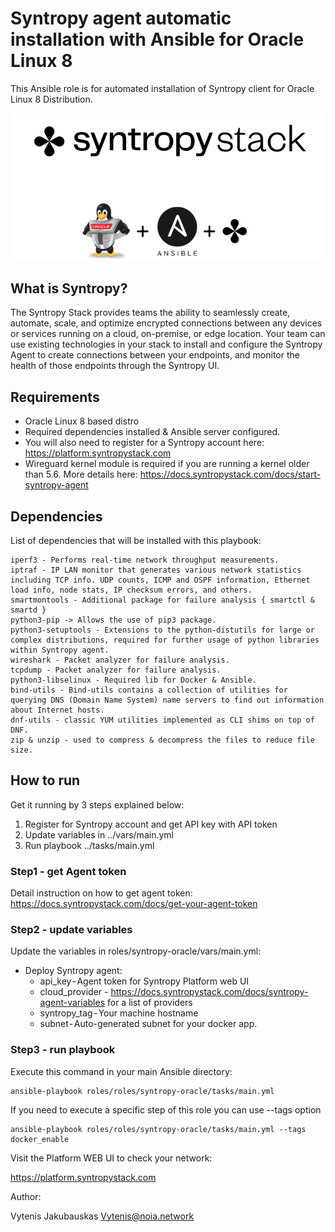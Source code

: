 # Syntropy agent automatic installation with Ansible for Oracle Linux 8

This Ansible role is for automated installation of Syntropy client for Oracle Linux 8 Distribution.

<p align="center"> <img src="img/syntropy_agent_oracle.png"> </p>

## What is Syntropy?

The Syntropy Stack provides teams the ability to seamlessly create, automate, scale, and optimize encrypted connections between any devices or services running on a cloud, on-premise, or edge location.
Your team can use existing technologies in your stack to install and configure the Syntropy Agent to create connections between your endpoints, and monitor the health of those endpoints through the Syntropy UI.

## Requirements

- Oracle Linux 8 based distro
- Required dependencies installed & Ansible server configured. 
- You will also need to register for a Syntropy account here: https://platform.syntropystack.com
- Wireguard kernel module is required if you are running a kernel older than 5.6. More details here: https://docs.syntropystack.com/docs/start-syntropy-agent

## Dependencies

List of dependencies that will be installed with this playbook:

```
iperf3 - Performs real-time network throughput measurements.
iptraf - IP LAN monitor that generates various network statistics including TCP info. UDP counts, ICMP and OSPF information, Ethernet load info, node stats, IP checksum errors, and others.
smartmontools - Additional package for failure analysis { smartctl & smartd }
python3-pip -> Allows the use of pip3 package.
python3-setuptools - Extensions to the python-distutils for large or complex distributions, required for further usage of python libraries within Syntropy agent.
wireshark - Packet analyzer for failure analysis.
tcpdump - Packet analyzer for failure analysis.
python3-libselinux - Required lib for Docker & Ansible.
bind-utils - Bind-utils contains a collection of utilities for querying DNS (Domain Name System) name servers to find out information about Internet hosts.
dnf-utils - classic YUM utilities implemented as CLI shims on top of DNF.
zip & unzip - used to compress & decompress the files to reduce file size.
```

## How to run

Get it running by 3 steps explained below:

1) Register for Syntropy account and get API key with API token
2) Update variables in ../vars/main.yml
3) Run playbook ../tasks/main.yml

### Step1 - get Agent token

Detail instruction on how to get agent token: https://docs.syntropystack.com/docs/get-your-agent-token

### Step2 - update variables

Update the variables in roles/syntropy-oracle/vars/main.yml:

- Deploy Syntropy agent:
  - api_key - Agent token for Syntropy Platform web UI
  - cloud_provider - https://docs.syntropystack.com/docs/syntropy-agent-variables for a list of providers
  - syntropy_tag - Your machine hostname
  - subnet - Auto-generated subnet for your docker app.


### Step3 - run playbook


Execute this command in your main Ansible directory:
```
ansible-playbook roles/roles/syntropy-oracle/tasks/main.yml
```

If you need to execute a specific step of this role you can use --tags option

```
ansible-playbook roles/roles/syntropy-oracle/tasks/main.yml --tags docker_enable
```


Visit the Platform WEB UI to check your network: 

https://platform.syntropystack.com

Author:

Vytenis Jakubauskas
Vytenis@noia.network